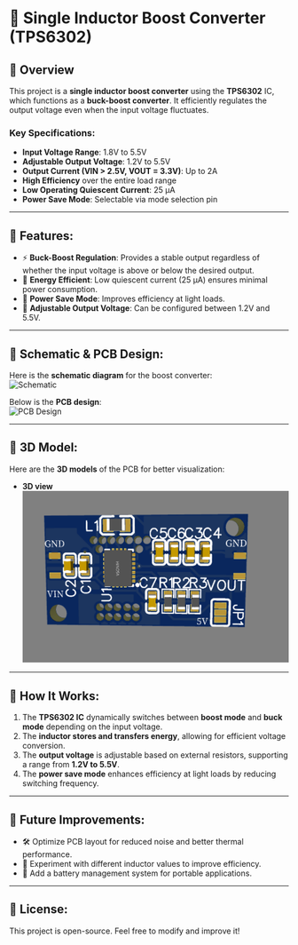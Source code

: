 # 🔋 Single Inductor Boost Converter (TPS6302)

## 🔹 Overview
This project is a **single inductor boost converter** using the **TPS6302** IC, which functions as a **buck-boost converter**. It efficiently regulates the output voltage even when the input voltage fluctuates. 

### Key Specifications:
- **Input Voltage Range**: 1.8V to 5.5V  
- **Adjustable Output Voltage**: 1.2V to 5.5V  
- **Output Current (VIN > 2.5V, VOUT = 3.3V)**: Up to 2A  
- **High Efficiency** over the entire load range  
- **Low Operating Quiescent Current**: 25 µA  
- **Power Save Mode**: Selectable via mode selection pin  

---

## 🔹 Features:
- ⚡ **Buck-Boost Regulation**: Provides a stable output regardless of whether the input voltage is above or below the desired output.  
- 🔋 **Energy Efficient**: Low quiescent current (25 µA) ensures minimal power consumption.  
- 🔄 **Power Save Mode**: Improves efficiency at light loads.  
- 🔧 **Adjustable Output Voltage**: Can be configured between 1.2V and 5.5V.  

---

## 🔹 Schematic & PCB Design:
Here is the **schematic diagram** for the boost converter:  
![Schematic](./Images/boost_converter_schematic.png)

Below is the **PCB design**:  
![PCB Design](./Images/boost_converter_pcb.png)

---

## 🔹 3D Model:
Here are the **3D models** of the PCB for better visualization:  
- **3D view**  
  ![3D view0](../Project3/Images/Buck_Boost_Converter_3D.PNG)


---

## 🔹 How It Works:
1. The **TPS6302 IC** dynamically switches between **boost mode** and **buck mode** depending on the input voltage.  
2. The **inductor stores and transfers energy**, allowing for efficient voltage conversion.  
3. The **output voltage** is adjustable based on external resistors, supporting a range from **1.2V to 5.5V**.  
4. The **power save mode** enhances efficiency at light loads by reducing switching frequency.  

---

## 🔹 Future Improvements:
- 🛠️ Optimize PCB layout for reduced noise and better thermal performance.  
- 🔧 Experiment with different inductor values to improve efficiency.  
- 🔋 Add a battery management system for portable applications.  

---

## 🔹 License:
This project is open-source. Feel free to modify and improve it!


